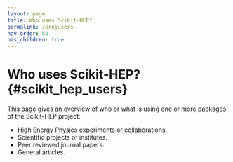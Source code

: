 ```yaml
---
layout: page
title: Who uses Scikit-HEP?
permalink: /projusers
nav_order: 50
has_children: true
---
```


Who uses Scikit-HEP? {#scikit_hep_users}
====================

This page gives an overview of who or what is using one or more packages
of the Scikit-HEP project:

- High Energy Physics experiments or collaborations.
- Scientific projects or institutes.
- Peer reviewed journal papers.
- General articles.
